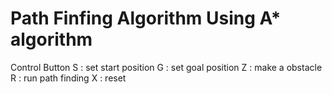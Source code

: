 # Path Finfing Algorithm Using A* algorithm

Control Button
S : set start position
G : set goal position
Z : make a obstacle
R : run path finding
X : reset
